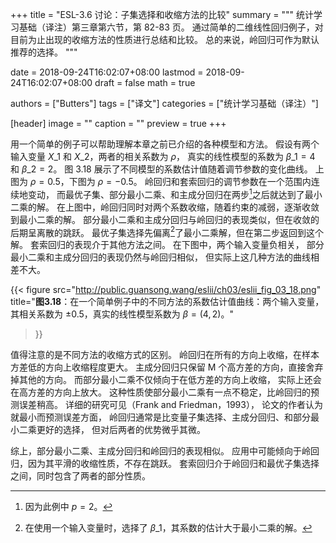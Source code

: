 +++
title = "ESL-3.6 讨论：子集选择和收缩方法的比较"
summary = """
统计学习基础（译注）第三章第六节，第 82-83 页。
通过简单的二维线性回归例子，对目前为止出现的收缩方法的性质进行总结和比较。
总的来说，岭回归可作为默认推荐的选择。
"""

date = 2018-09-24T16:02:07+08:00
lastmod = 2018-09-24T16:02:07+08:00
draft = false
math = true

authors = ["Butters"]
tags = ["译文"]
categories = ["统计学习基础（译注）"]

[header]
image = ""
caption = ""
preview = true
+++

用一个简单的例子可以帮助理解本章之前已介绍的各种模型和方法。
假设有两个输入变量 $X\_1$ 和 $X\_2$，两者的相关系数为 $\rho$，
真实的线性模型的系数为 $\beta\_1 = 4$ 和 $\beta\_2 = 2$。
图 3.18 展示了不同模型的系数估计值随着调节参数的变化曲线。
上图为 $\rho = 0.5$，下图为 $\rho = -0.5$。
岭回归和套索回归的调节参数在一个范围内连续地变动，
而最优子集、部分最小二乘、和主成分回归在两步[^1]之后就达到了最小二乘的解。
在上图中，岭回归同时对两个系数收缩，随着约束的减弱，逐渐收敛到最小二乘的解。
部分最小二乘和主成分回归与岭回归的表现类似，但在收敛的后期呈离散的跳跃。
最优子集选择先偏离[^2]了最小二乘解，但在第二步返回到这个解。
套索回归的表现介于其他方法之间。
在下图中，两个输入变量负相关，
部分最小二乘和主成分回归的表现仍然与岭回归相似，
但实际上这几种方法的曲线相差不大。

{{< figure src="http://public.guansong.wang/eslii/ch03/eslii_fig_03_18.png"
  title="**图3.18**：在一个简单例子中的不同方法的系数估计值曲线：两个输入变量，其相关系数为 $\pm 0.5$，真实的线性模型系数为 $\beta=(4,2)$。"
>}}

值得注意的是不同方法的收缩方式的区别。
岭回归在所有的方向上收缩，在样本方差低的方向上收缩程度更大。
主成分回归只保留 M 个高方差的方向，直接舍弃掉其他的方向。
而部分最小二乘不仅倾向于在低方差的方向上收缩，
实际上还会在高方差的方向上放大。
这种性质使部分最小二乘有一点不稳定，比岭回归的预测误差稍高。
详细的研究可见（Frank and Friedman，1993），
论文的作者认为就最小而预测误差方面，
岭回归通常是比变量子集选择、主成分回归、和部分最小二乘更好的选择，
但对后两者的优势微乎其微。

综上，部分最小二乘、主成分回归和岭回归的表现相似。
应用中可能倾向于岭回归，因为其平滑的收缩性质，不存在跳跃。
套索回归介于岭回归和最优子集选择之间，同时包含了两者的部分性质。

[^1]: 因为此例中 $p=2$。
[^2]: 在使用一个输入变量时，选择了 $\beta\_1$，其系数的估计大于最小二乘的解。